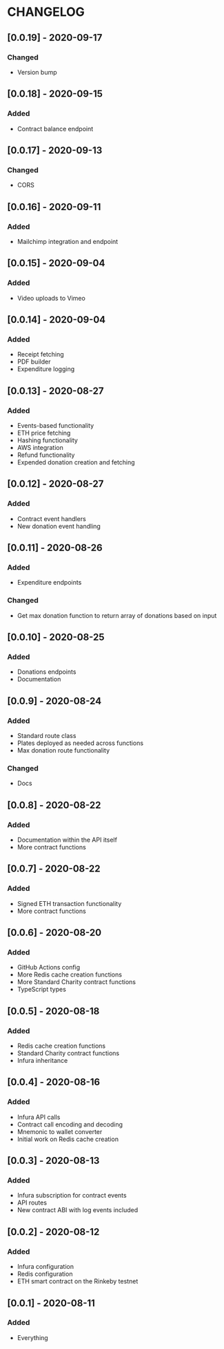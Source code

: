 # CHANGELOG

## [0.0.19] - 2020-09-17

### Changed

- Version bump

## [0.0.18] - 2020-09-15

### Added

- Contract balance endpoint

## [0.0.17] - 2020-09-13

### Changed

- CORS

## [0.0.16] - 2020-09-11

### Added

- Mailchimp integration and endpoint

## [0.0.15] - 2020-09-04

### Added

- Video uploads to Vimeo

## [0.0.14] - 2020-09-04

### Added

- Receipt fetching
- PDF builder
- Expenditure logging

## [0.0.13] - 2020-08-27

### Added

- Events-based functionality
- ETH price fetching
- Hashing functionality
- AWS integration
- Refund functionality
- Expended donation creation and fetching

## [0.0.12] - 2020-08-27

### Added

- Contract event handlers
- New donation event handling

## [0.0.11] - 2020-08-26

### Added

- Expenditure endpoints

### Changed

- Get max donation function to return array of donations based on input

## [0.0.10] - 2020-08-25

### Added

- Donations endpoints
- Documentation

## [0.0.9] - 2020-08-24

### Added

- Standard route class
- Plates deployed as needed across functions
- Max donation route functionality

### Changed

- Docs

## [0.0.8] - 2020-08-22

### Added

- Documentation within the API itself
- More contract functions

## [0.0.7] - 2020-08-22

### Added

- Signed ETH transaction functionality
- More contract functions

## [0.0.6] - 2020-08-20

### Added

- GitHub Actions config
- More Redis cache creation functions
- More Standard Charity contract functions
- TypeScript types

## [0.0.5] - 2020-08-18

### Added

- Redis cache creation functions
- Standard Charity contract functions
- Infura inheritance

## [0.0.4] - 2020-08-16

### Added

- Infura API calls
- Contract call encoding and decoding
- Mnemonic to wallet converter
- Initial work on Redis cache creation

## [0.0.3] - 2020-08-13

### Added

- Infura subscription for contract events
- API routes
- New contract ABI with log events included

## [0.0.2] - 2020-08-12

### Added

- Infura configuration
- Redis configuration
- ETH smart contract on the Rinkeby testnet

## [0.0.1] - 2020-08-11

### Added

- Everything
